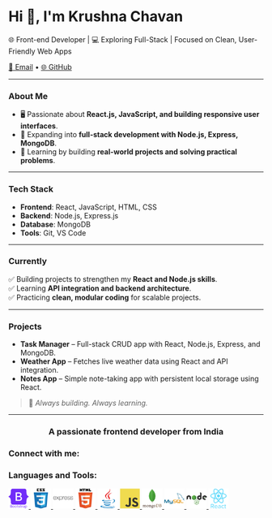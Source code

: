 # Hi 👋, I'm Krushna Chavan

🌐 Front-end Developer | 💻 Exploring Full-Stack | Focused on Clean, User-Friendly Web Apps

[📧 Email](mailto:krushnachavan439@gmail.com) • [🌐 GitHub](https://github.com/krushnachavan11)

---

### About Me

- 🖥️ Passionate about **React.js, JavaScript, and building responsive user interfaces**.
- 🚀 Expanding into **full-stack development with Node.js, Express, MongoDB**.
- 🎯 Learning by building **real-world projects and solving practical problems**.

---
### Tech Stack

- **Frontend**: React, JavaScript, HTML, CSS
- **Backend**: Node.js, Express.js
- **Database**: MongoDB
- **Tools**: Git, VS Code

---

### Currently

✅ Building projects to strengthen my **React and Node.js skills**.  
✅ Learning **API integration and backend architecture**.  
✅ Practicing **clean, modular coding** for scalable projects.


---
### Projects

- **Task Manager** – Full-stack CRUD app with React, Node.js, Express, and MongoDB.
- **Weather App** – Fetches live weather data using React and API integration.
- **Notes App** – Simple note-taking app with persistent local storage using React.


> 🌱 *Always building. Always learning.*

---
<h3 align="center">A passionate frontend developer from India</h3>

<h3 align="left">Connect with me:</h3>
<p align="left">
</p>

<h3 align="left">Languages and Tools:</h3>
<p align="left"> <a href="https://getbootstrap.com" target="_blank" rel="noreferrer">  <img src="https://raw.githubusercontent.com/devicons/devicon/master/icons/bootstrap/bootstrap-plain-wordmark.svg" alt="bootstrap" width="40" height="40"/> </a> <a href="https://www.w3schools.com/css/" target="_blank" rel="noreferrer">  <img src="https://raw.githubusercontent.com/devicons/devicon/master/icons/css3/css3-original-wordmark.svg" alt="css3" width="40" height="40"/> </a> <a href="https://expressjs.com" target="_blank" rel="noreferrer">  <img src="https://raw.githubusercontent.com/devicons/devicon/master/icons/express/express-original-wordmark.svg" alt="express" width="40" height="40"/> </a> <a href="https://www.w3.org/html/" target="_blank" rel="noreferrer"> <img src="https://raw.githubusercontent.com/devicons/devicon/master/icons/html5/html5-original-wordmark.svg" alt="html5" width="40" height="40"/> </a> <a href="https://www.java.com" target="_blank" rel="noreferrer">  <img src="https://raw.githubusercontent.com/devicons/devicon/master/icons/java/java-original.svg" alt="java" width="40" height="40"/> </a> <a href="https://developer.mozilla.org/en-US/docs/Web/JavaScript" target="_blank" rel="noreferrer">  <img src="https://raw.githubusercontent.com/devicons/devicon/master/icons/javascript/javascript-original.svg" alt="javascript" width="40" height="40"/> </a> <a href="https://www.mongodb.com/" target="_blank" rel="noreferrer">  <img src="https://raw.githubusercontent.com/devicons/devicon/master/icons/mongodb/mongodb-original-wordmark.svg" alt="mongodb" width="40" height="40"/> </a> <a href="https://www.mysql.com/" target="_blank" rel="noreferrer">  <img src="https://raw.githubusercontent.com/devicons/devicon/master/icons/mysql/mysql-original-wordmark.svg" alt="mysql" width="40" height="40"/> </a> <a href="https://nodejs.org" target="_blank" rel="noreferrer">  <img src="https://raw.githubusercontent.com/devicons/devicon/master/icons/nodejs/nodejs-original-wordmark.svg" alt="nodejs" width="40" height="40"/> </a> <a href="https://reactjs.org/" target="_blank" rel="noreferrer">  <img src="https://raw.githubusercontent.com/devicons/devicon/master/icons/react/react-original-wordmark.svg" alt="react" width="40" height="40"/> </a> </p>
